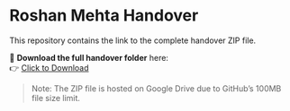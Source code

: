 # Roshan Mehta Handover

This repository contains the link to the complete handover ZIP file.

📁 **Download the full handover folder** here:  
👉 [Click to Download](https://drive.google.com/your-shared-link)

> Note: The ZIP file is hosted on Google Drive due to GitHub’s 100MB file size limit.
